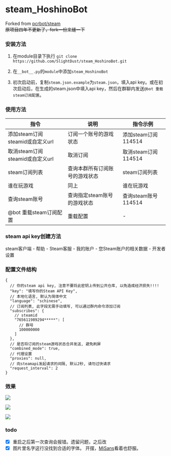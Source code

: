 # steam_HoshinoBot
Forked from [pcrbot/steam](https://github.com/SlightDust/steam.git)  
~~原项目四年不更新了，fork一份来缝一下~~

### 安装方法

1. 在module目录下执行 `git clone https://github.com/SlightDust/steam_HoshinoBot.git`

2. 在`__bot__.py`的`module`中添加`steam_HoshinoBot`

3. 初次启动前，复制`steam.json.example`为`steam.json`，填入api key。或在初次启动后，在生成的steam.json中填入api key，然后在群聊内发送`@bot 重载steam订阅配置`。  

### 使用方法

|指令|说明|指令示例|
|----|----|----|
| 添加steam订阅 steamid或自定义url | 订阅一个账号的游戏状态 | 添加steam订阅 114514 |
| 取消steam订阅 steamid或自定义url | 取消订阅 | 取消steam订阅 114514 |
| steam订阅列表 | 查询本群所有订阅账号的游戏状态 | steam订阅列表 |
| 谁在玩游戏 | 同上 | 谁在玩游戏 |
| 查询steam账号 | 查询指定steam账号的游戏状态 | 查询steam账号 114514 |
| @bot 重载steam订阅配置 | 重载配置 | - |

### steam api key创建方法
steam客户端 - 帮助 - Steam客服 - 我的账户 - 您Steam账户的相关数据 - 开发者设置

### 配置文件结构
```json5
{
  // 你的steam api key, 注意不要将此密钥上传到公共仓库, 以免造成经济损失!!!!
  "key": "填写你的Steam API Key",
  // 本地化语言, 默认为简体中文
  "language": "schinese",
  // 订阅列表, 此字段无需手动填写, 可以通过群内命令添加订阅
  "subscribes": {
    // steamid
    "765611989294*****": [
      // 群号
      100000000
    ]
  },
  // 是否将订阅的steam游戏状态合并发送, 避免刷屏
  "combined_mode": true,
  // 代理设置
  "proxies": null,
  // 向steamapi发起请求的间隔, 默认2秒, 请勿过快请求
  "request_interval": 2
}
```

### 效果
![](https://s2.loli.net/2024/05/04/BjdAOsp92F3emal.jpg)  

![](https://s2.loli.net/2024/05/05/keulIEoxNM1Ggj6.png)

![](https://s2.loli.net/2024/05/05/FIs65cthVj3fpMK.png)

### todo
- [x] 重启之后第一次查询会报错。遗留问题，之后改
- [x] 图片里名字这行没找到合适的字体。 开摆，[MiSans](https://hyperos.mi.com/font/zh/)看着也舒服。